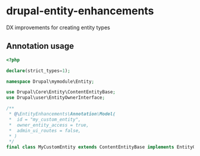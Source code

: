 # drupal-entity-enhancements
DX improvements for creating entity types


## Annotation usage

```php
<?php

declare(strict_types=1);

namespace Drupal\mymodule\Entity;

use Drupal\Core\Entity\ContentEntityBase;
use Drupal\user\EntityOwnerInterface;

/**
 * @\EntityEnhancements\Annotation\Model(
 *  id = "my_custom_entity",
 *  owner_entity_access = true,
 *  admin_ui_routes = false,
 * )
 */
final class MyCustomEntity extends ContentEntityBase implements EntityOwnerInterface {
```
